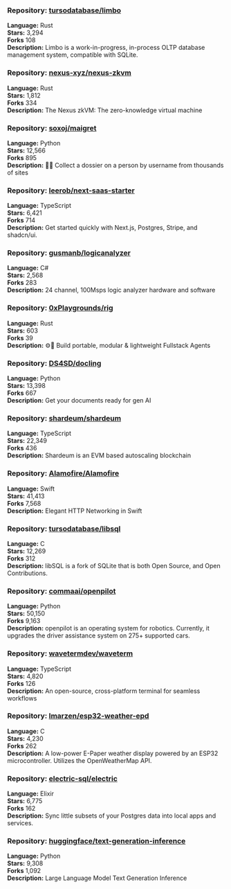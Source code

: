 ### **Repository:** [tursodatabase/limbo](https://github.com/tursodatabase/limbo)  

**Language:** Rust  
**Stars:** 3,294  
**Forks** 108  
**Description:** Limbo is a work-in-progress, in-process OLTP database management system, compatible with SQLite.  

### **Repository:** [nexus-xyz/nexus-zkvm](https://github.com/nexus-xyz/nexus-zkvm)  

**Language:** Rust  
**Stars:** 1,812  
**Forks** 334  
**Description:** The Nexus zkVM: The zero-knowledge virtual machine  

### **Repository:** [soxoj/maigret](https://github.com/soxoj/maigret)  

**Language:** Python  
**Stars:** 12,566  
**Forks** 895  
**Description:** 🕵️‍♂️ Collect a dossier on a person by username from thousands of sites  

### **Repository:** [leerob/next-saas-starter](https://github.com/leerob/next-saas-starter)  

**Language:** TypeScript  
**Stars:** 6,421  
**Forks** 714  
**Description:** Get started quickly with Next.js, Postgres, Stripe, and shadcn/ui.  

### **Repository:** [gusmanb/logicanalyzer](https://github.com/gusmanb/logicanalyzer)  

**Language:** C#  
**Stars:** 2,568  
**Forks** 283  
**Description:** 24 channel, 100Msps logic analyzer hardware and software  

### **Repository:** [0xPlaygrounds/rig](https://github.com/0xPlaygrounds/rig)  

**Language:** Rust  
**Stars:** 603  
**Forks** 39  
**Description:** ⚙️🦀 Build portable, modular & lightweight Fullstack Agents  

### **Repository:** [DS4SD/docling](https://github.com/DS4SD/docling)  

**Language:** Python  
**Stars:** 13,398  
**Forks** 667  
**Description:** Get your documents ready for gen AI  

### **Repository:** [shardeum/shardeum](https://github.com/shardeum/shardeum)  

**Language:** TypeScript  
**Stars:** 22,349  
**Forks** 436  
**Description:** Shardeum is an EVM based autoscaling blockchain  

### **Repository:** [Alamofire/Alamofire](https://github.com/Alamofire/Alamofire)  

**Language:** Swift  
**Stars:** 41,413  
**Forks** 7,568  
**Description:** Elegant HTTP Networking in Swift  

### **Repository:** [tursodatabase/libsql](https://github.com/tursodatabase/libsql)  

**Language:** C  
**Stars:** 12,269  
**Forks** 312  
**Description:** libSQL is a fork of SQLite that is both Open Source, and Open Contributions.  

### **Repository:** [commaai/openpilot](https://github.com/commaai/openpilot)  

**Language:** Python  
**Stars:** 50,150  
**Forks** 9,163  
**Description:** openpilot is an operating system for robotics. Currently, it upgrades the driver assistance system on 275+ supported cars.  

### **Repository:** [wavetermdev/waveterm](https://github.com/wavetermdev/waveterm)  

**Language:** TypeScript  
**Stars:** 4,820  
**Forks** 126  
**Description:** An open-source, cross-platform terminal for seamless workflows  

### **Repository:** [lmarzen/esp32-weather-epd](https://github.com/lmarzen/esp32-weather-epd)  

**Language:** C  
**Stars:** 4,230  
**Forks** 262  
**Description:** A low-power E-Paper weather display powered by an ESP32 microcontroller. Utilizes the OpenWeatherMap API.  

### **Repository:** [electric-sql/electric](https://github.com/electric-sql/electric)  

**Language:** Elixir  
**Stars:** 6,775  
**Forks** 162  
**Description:** Sync little subsets of your Postgres data into local apps and services.  

### **Repository:** [huggingface/text-generation-inference](https://github.com/huggingface/text-generation-inference)  

**Language:** Python  
**Stars:** 9,308  
**Forks** 1,092  
**Description:** Large Language Model Text Generation Inference  

